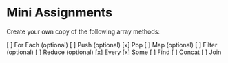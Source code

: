 # Mini Assignments

Create your own copy of the following array methods:

   [ ]  For Each (optional)
   [ ]  Push (optional)
   [x]  Pop
   [ ]  Map (optional)
   [ ]  Filter (optional)
   [ ]  Reduce (optional)
   [x]  Every
   [x]  Some
   [ ]  Find
   [ ]  Concat
   [ ]  Join

